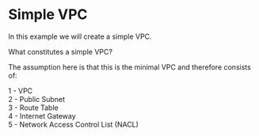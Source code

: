 # Simple VPC

In this example we will create a simple VPC.

What constitutes a simple VPC?

The assumption here is that this is the minimal VPC and therefore consists of:

1 - VPC  
2 - Public Subnet  
3 - Route Table  
4 - Internet Gateway  
5 - Network Access Control List (NACL)  
